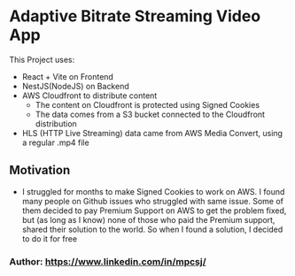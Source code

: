 # Adaptive Bitrate Streaming Video App

This Project uses:

- React + Vite on Frontend
- NestJS(NodeJS) on Backend
- AWS Cloudfront to distribute content
  - The content on Cloudfront is protected using Signed Cookies
  - The data comes from a S3 bucket connected to the Cloudfront distribution
- HLS (HTTP Live Streaming) data came from AWS Media Convert, using a regular .mp4 file

## Motivation

- I struggled for months to make Signed Cookies to work on AWS. I found many people on Github issues who struggled with same issue. Some of them decided to pay Premium Support on AWS to get the problem fixed, but (as long as I know) none of those who paid the Premium support, shared their solution to the world. So when I found a solution, I decided to do it for free

### Author: https://www.linkedin.com/in/mpcsj/
